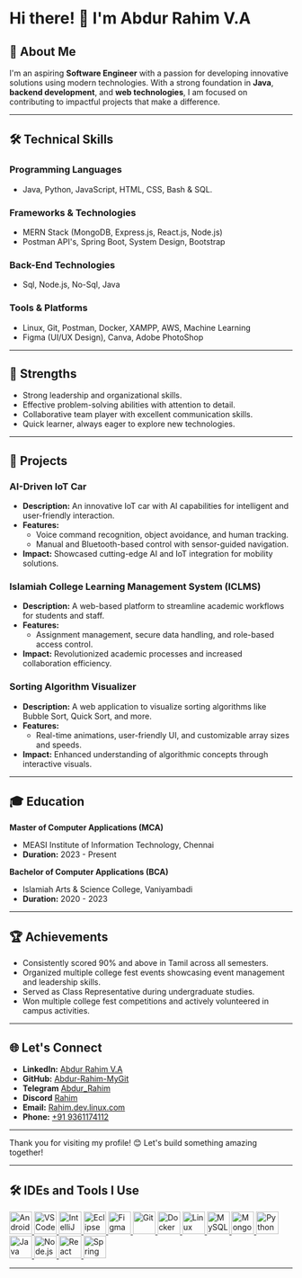 # Hi there! 👋 I'm Abdur Rahim V.A

## 🚀 About Me
I'm an aspiring **Software Engineer** with a passion for developing innovative solutions using modern technologies. With a strong foundation in **Java**, **backend development**, and **web technologies**, I am focused on contributing to impactful projects that make a difference.

---

## 🛠️ Technical Skills

### Programming Languages
- Java, Python, JavaScript, HTML, CSS, Bash & SQL.

### Frameworks & Technologies
- MERN Stack (MongoDB, Express.js, React.js, Node.js)
- Postman API's, Spring Boot, System Design, Bootstrap

### Back-End Technologies
- Sql, Node.js, No-Sql, Java

### Tools & Platforms
- Linux, Git, Postman, Docker, XAMPP, AWS, Machine Learning 
- Figma (UI/UX Design), Canva, Adobe PhotoShop  

---

## 🌟 Strengths
- Strong leadership and organizational skills.
- Effective problem-solving abilities with attention to detail.
- Collaborative team player with excellent communication skills.
- Quick learner, always eager to explore new technologies.

---

## 📂 Projects

### **AI-Driven IoT Car**
- **Description:** An innovative IoT car with AI capabilities for intelligent and user-friendly interaction.
- **Features:** 
  - Voice command recognition, object avoidance, and human tracking.
  - Manual and Bluetooth-based control with sensor-guided navigation.
- **Impact:** Showcased cutting-edge AI and IoT integration for mobility solutions.

### **Islamiah College Learning Management System (ICLMS)**
- **Description:** A web-based platform to streamline academic workflows for students and staff.
- **Features:**
  - Assignment management, secure data handling, and role-based access control.
- **Impact:** Revolutionized academic processes and increased collaboration efficiency.

### **Sorting Algorithm Visualizer**
- **Description:** A web application to visualize sorting algorithms like Bubble Sort, Quick Sort, and more.
- **Features:** 
  - Real-time animations, user-friendly UI, and customizable array sizes and speeds.
- **Impact:** Enhanced understanding of algorithmic concepts through interactive visuals.

---

## 🎓 Education

**Master of Computer Applications (MCA)**  
- MEASI Institute of Information Technology, Chennai  
- **Duration:** 2023 - Present  

**Bachelor of Computer Applications (BCA)**  
- Islamiah Arts & Science College, Vaniyambadi  
- **Duration:** 2020 - 2023  

---

## 🏆 Achievements
- Consistently scored 90% and above in Tamil across all semesters.
- Organized multiple college fest events showcasing event management and leadership skills.
- Served as Class Representative during undergraduate studies.
- Won multiple college fest competitions and actively volunteered in campus activities.

---

## 🌐 Let's Connect

- **LinkedIn:** [Abdur Rahim V.A](https://www.linkedin.com/in/abdur-rahim-v-a-721318241/)
- **GitHub:** [Abdur-Rahim-MyGit](https://github.com/Abdur-Rahim-MyGit)
- **Telegram** [Abdur_Rahim](https://t.me/@Souban_aadi_Rahim")
- **Discord** [Rahim](https://discord.com")
- **Email:** [Rahim.dev.linux.com](mailto:Rahim.dev.linux.com)
- **Phone:** [+91 9361174112](https://wa.me/<9361174112>) 

---

Thank you for visiting my profile! 😊 Let's build something amazing together!

---

## 🛠️ IDEs and Tools I Use  

<p align="left">
  <!-- Android Studio -->
  <a href="https://developer.android.com/studio" target="_blank">
    <img src="https://img.icons8.com/fluency/48/000000/android-studio--v3.png" alt="Android Studio" width="40" height="40"/>
  </a>
  <!-- VS Code -->
  <a href="https://code.visualstudio.com/" target="_blank">
    <img src="https://img.icons8.com/fluency/48/000000/visual-studio-code-2019.png" alt="VS Code" width="40" height="40"/>
  </a>
  <!-- IntelliJ IDEA -->
  <a href="https://www.jetbrains.com/idea/" target="_blank">
    <img src="https://img.icons8.com/color/48/000000/intellij-idea.png" alt="IntelliJ IDEA" width="40" height="40"/>
  </a>
  <!-- Eclipse -->
  <a href="https://www.eclipse.org/" target="_blank">
    <img src="https://img.icons8.com/officel/40/000000/java-eclipse.png" alt="Eclipse" width="40" height="40"/>
  </a>
  <!-- Figma -->
  <a href="https://www.figma.com/" target="_blank">
    <img src="https://img.icons8.com/color/48/000000/figma--v1.png" alt="Figma" width="40" height="40"/>
  </a>
  <!-- Git -->
  <a href="https://git-scm.com/" target="_blank">
    <img src="https://img.icons8.com/color/48/000000/git.png" alt="Git" width="40" height="40"/>
  </a>
  <!-- Docker -->
  <a href="https://www.docker.com/" target="_blank">
    <img src="https://img.icons8.com/color/48/000000/docker.png" alt="Docker" width="40" height="40"/>
  </a>
  <!-- Linux -->
  <a href="https://linuxmint.com/" target="_blank">
    <img src="https://img.icons8.com/color/48/000000/linux-mint.png" alt="Linux" width="40" height="40"/>
  </a>
  <!-- MySQL -->
  <a href="https://www.mysql.com/" target="_blank">
    <img src="https://img.icons8.com/fluency/48/000000/mysql-logo.png" alt="MySQL" width="40" height="40"/>
  </a>
  <!-- MongoDB -->
  <a href="https://www.mongodb.com/" target="_blank">
    <img src="https://img.icons8.com/color/48/000000/mongodb.png" alt="MongoDB" width="40" height="40"/>
  </a>
  <!-- Python -->
  <a href="https://www.python.org/" target="_blank">
    <img src="https://img.icons8.com/color/48/000000/python.png" alt="Python" width="40" height="40"/>
  </a>
  <!-- Java -->
  <a href="https://www.oracle.com/java/" target="_blank">
    <img src="https://img.icons8.com/color/48/000000/java-coffee-cup-logo.png" alt="Java" width="40" height="40"/>
  </a>
  <!-- Node.js -->
  <a href="https://nodejs.org/" target="_blank">
    <img src="https://img.icons8.com/color/48/000000/nodejs.png" alt="Node.js" width="40" height="40"/>
  </a>
  <!-- React -->
  <a href="https://reactjs.org/" target="_blank">
    <img src="https://img.icons8.com/office/40/000000/react.png" alt="React" width="40" height="40"/>
  </a>
  <!-- Spring Boot -->
  <a href="https://spring.io/projects/spring-boot" target="_blank">
    <img src="https://img.icons8.com/color/48/000000/spring-logo.png" alt="Spring Boot" width="40" height="40"/>
  </a>
</p>

---



